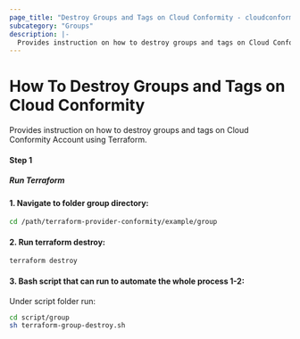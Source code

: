 ```yaml
---
page_title: "Destroy Groups and Tags on Cloud Conformity - cloudconformity_terraform"
subcategory: "Groups"
description: |-
  Provides instruction on how to destroy groups and tags on Cloud Conformity Account using Terraform.
---
```


# How To Destroy Groups and Tags on Cloud Conformity
Provides instruction on how to destroy groups and tags on Cloud Conformity Account using Terraform.

#### Step 1

##### Run Terraform

#### 1. Navigate to folder group directory:
```sh
cd /path/terraform-provider-conformity/example/group
```
#### 2. Run terraform destroy:
```sh
terraform destroy
```
#### 3. Bash script that can run to automate the whole process 1-2:

Under script folder run:
```sh
cd script/group
sh terraform-group-destroy.sh
```